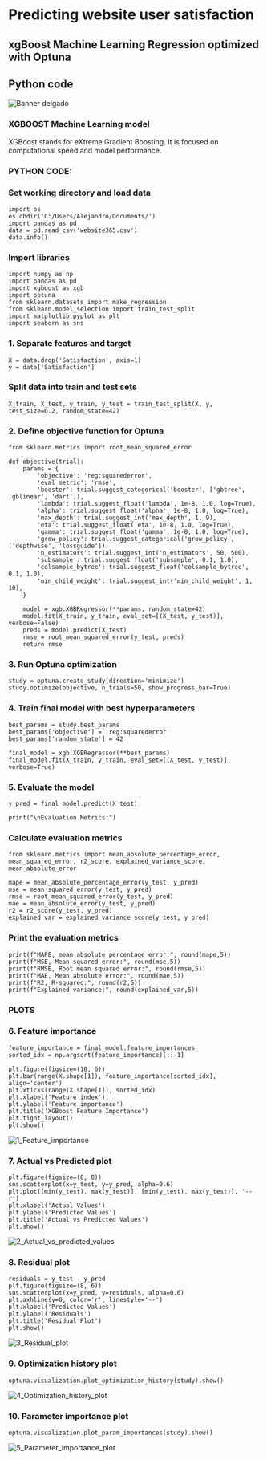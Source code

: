 # Predicting website user satisfaction
## xgBoost Machine Learning Regression optimized with Optuna
## Python code

![Banner delgado](docs/assets/images/Internet_users.jpg)

### XGBOOST Machine Learning model

XGBoost stands for eXtreme Gradient Boosting. It is focused on
computational speed and model performance. 

### PYTHON CODE:

### Set working directory and load data
```
import os
os.chdir('C:/Users/Alejandro/Documents/')
import pandas as pd
data = pd.read_csv('website365.csv')
data.info()
```
### Import libraries
```
import numpy as np
import pandas as pd
import xgboost as xgb
import optuna
from sklearn.datasets import make_regression
from sklearn.model_selection import train_test_split
import matplotlib.pyplot as plt
import seaborn as sns
```
### 1. Separate features and target
```
X = data.drop('Satisfaction', axis=1)
y = data['Satisfaction']
```
### Split data into train and test sets
```
X_train, X_test, y_train, y_test = train_test_split(X, y, test_size=0.2, random_state=42)
```
### 2. Define objective function for Optuna
```
from sklearn.metrics import root_mean_squared_error

def objective(trial):
    params = {
        'objective': 'reg:squarederror',
        'eval_metric': 'rmse',
        'booster': trial.suggest_categorical('booster', ['gbtree', 'gblinear', 'dart']),
        'lambda': trial.suggest_float('lambda', 1e-8, 1.0, log=True),
        'alpha': trial.suggest_float('alpha', 1e-8, 1.0, log=True),
        'max_depth': trial.suggest_int('max_depth', 1, 9),
        'eta': trial.suggest_float('eta', 1e-8, 1.0, log=True),
        'gamma': trial.suggest_float('gamma', 1e-8, 1.0, log=True),
        'grow_policy': trial.suggest_categorical('grow_policy', ['depthwise', 'lossguide']),
        'n_estimators': trial.suggest_int('n_estimators', 50, 500),
        'subsample': trial.suggest_float('subsample', 0.1, 1.0),
        'colsample_bytree': trial.suggest_float('colsample_bytree', 0.1, 1.0),
        'min_child_weight': trial.suggest_int('min_child_weight', 1, 10),
    }
    
    model = xgb.XGBRegressor(**params, random_state=42)
    model.fit(X_train, y_train, eval_set=[(X_test, y_test)], verbose=False)
    preds = model.predict(X_test)
    rmse = root_mean_squared_error(y_test, preds)
    return rmse
```
### 3. Run Optuna optimization
```
study = optuna.create_study(direction='minimize')
study.optimize(objective, n_trials=50, show_progress_bar=True)
```
### 4. Train final model with best hyperparameters
```
best_params = study.best_params
best_params['objective'] = 'reg:squarederror'
best_params['random_state'] = 42

final_model = xgb.XGBRegressor(**best_params)
final_model.fit(X_train, y_train, eval_set=[(X_test, y_test)], verbose=True)
```
### 5. Evaluate the model
```
y_pred = final_model.predict(X_test)

print("\nEvaluation Metrics:")
```
### Calculate evaluation metrics
```
from sklearn.metrics import mean_absolute_percentage_error, mean_squared_error, r2_score, explained_variance_score, mean_absolute_error

mape = mean_absolute_percentage_error(y_test, y_pred)
mse = mean_squared_error(y_test, y_pred)
rmse = root_mean_squared_error(y_test, y_pred)
mae = mean_absolute_error(y_test, y_pred)
r2 = r2_score(y_test, y_pred)
explained_var = explained_variance_score(y_test, y_pred)
```
### Print the evaluation metrics
```
print(f"MAPE, mean absolute percentage error:", round(mape,5))
print(f"MSE, Mean squared error:", round(mse,5))
print(f"RMSE, Root mean squared error:", round(rmse,5))
print(f"MAE, Mean absolute error:", round(mae,5))
print(f"R2, R-squared:", round(r2,5))
print(f"Explained variance:", round(explained_var,5))
```
### PLOTS

### 6. Feature importance
```
feature_importance = final_model.feature_importances_
sorted_idx = np.argsort(feature_importance)[::-1]

plt.figure(figsize=(10, 6))
plt.bar(range(X.shape[1]), feature_importance[sorted_idx], align='center')
plt.xticks(range(X.shape[1]), sorted_idx)
plt.xlabel('Feature index')
plt.ylabel('Feature importance')
plt.title('XGBoost Feature Importance')
plt.tight_layout()
plt.show()
```
![1_Feature_importance](docs/assets/images/1_Feature_importance.png)

### 7. Actual vs Predicted plot
```
plt.figure(figsize=(8, 8))
sns.scatterplot(x=y_test, y=y_pred, alpha=0.6)
plt.plot([min(y_test), max(y_test)], [min(y_test), max(y_test)], '--r')
plt.xlabel('Actual Values')
plt.ylabel('Predicted Values')
plt.title('Actual vs Predicted Values')
plt.show()
```
![2_Actual_vs_predicted_values](docs/assets/images/2_Actual_vs_predicted_values.png)

### 8. Residual plot
```
residuals = y_test - y_pred
plt.figure(figsize=(8, 6))
sns.scatterplot(x=y_pred, y=residuals, alpha=0.6)
plt.axhline(y=0, color='r', linestyle='--')
plt.xlabel('Predicted Values')
plt.ylabel('Residuals')
plt.title('Residual Plot')
plt.show()
```
![3_Residual_plot](docs/assets/images/3_Residual_plot.png)

### 9. Optimization history plot
```
optuna.visualization.plot_optimization_history(study).show()
```
![4_Optimization_history_plot](docs/assets/images/4_Optimization_history_plot.png)

### 10. Parameter importance plot
```
optuna.visualization.plot_param_importances(study).show()
```
![5_Parameter_importance_plot](docs/assets/images/5_Parameter_importance_plot.png)

